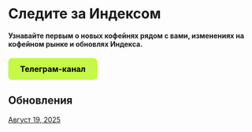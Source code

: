 # Следите за Индексом

**Узнавайте первым о новых кофейнях рядом с вами, изменениях на кофейном рынке и обновлях Индекса.**

<div class="start-button-container">
  <a href="https://t.me/runscale" class="btn btn-primary" rel="noopener noreferrer"><strong>Телеграм-канал</strong></a>
</div>

## Обновления

[Август 19, 2025](/index/smr/changelog/19-08-2025.md) <Badge type="warning" text="Самара" /> <Badge type="tip" text="public" /> <Badge type="info" text="v1.0.0" />


<style>
/* --- ОБЩИЕ СТИЛИ ДЛЯ ВСЕХ КНОПОК --- */
.btn {
  display: inline-block;
  padding: 12px 24px;
  border-radius: 8px;
  font-weight: 700;
  font-size: 16px;
  text-align: center;
  text-decoration: none;
  transition: all 0.3s ease;
  cursor: pointer;
  border: none;
  margin: 10px 0;
}

.btn:hover {
  transform: translateY(-2px);
  text-decoration: none !important;
}

/* --- СТИЛЬ ОСНОВНОЙ КНОПКИ (ЯРКАЯ) --- */
.btn-primary {
  background-color: #C5F946; /* Яркий лаймовый */
  color: #000 !important;
}

.btn-primary:hover {
  background-color: #347b6c; /* Темный при наведении */
  color: white !important;
}

/* --- Контейнер для отдельной кнопки --- */
.start-button-container {
  margin: 20px 0;
  text-align: left;
}

.start-button-container .btn {
  display: inline-block;
  margin: 0;
}
</style>
